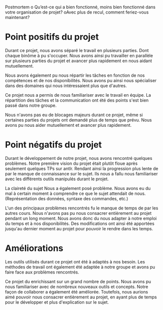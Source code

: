 Postmortem
o Qu’est-ce  qui  a  bien  fonctionné,  moins  bien  fonctionné  dans  votre  organisation  de projet?
oAvec plus de recul, comment feriez-vous maintenant?

# Point positifs du projet

Durant ce projet, nous avons séparé le travail en plusieurs parties. Dont chaque binôme à pu s'occuper. Nous avons ainsi pu travailler en parallèle sur plusieurs parties du projet et avancer plus rapidement en nous aidant mutuellement. 

Nous avons également pu nous répartir les tâches en fonction de nos compétences et de nos disponibilités. Nous avons pu ainsi nous spécialiser dans des domaines qui nous intéressaient plus que d'autres.

Ce projet nous a permis de nous familiariser avec le travail en équipe. La répartition des tâches et la communication ont été des points s'est bien passé dans notre groupe.

Nous n'avons pas eu de blocages majeurs durant ce projet, même si certaines parties du projets ont demandé plus de temps que prévu. Nous avons pu nous aider mutuellement et avancer plus rapidement.

# Point négatifs du projet

Durant le développement de notre projet, nous avons rencontré quelques problèmes. Notre première vision du projet était plutôt floue après seulement quelques TPs sur antlr. Rendant ainsi la progression plus lente de par le manque de connaissance sur le sujet. Ils nous a fallu nous familiariser avec les différents outils manipulés durant le projet. 

La claireté du sujet Nous a également posé problème. Nous avons eu du mal à certain moment à comprendre ce que le sujet attendait de nous. (Représentation des données, syntaxe des commandes, etc.)

L'un des principaux problèmes rencontrés fu le manque de temps de par les autres cours. Nous n'avons pas pu nous consacrer entièrement au projet pendant un long moment. Nous avons donc du nous adapter à notre emploi du temps et à nos disponibilités. Des modifications ont ainsi été apportées jusqu'au dernier moment au projet pour pouvoir le rendre dans les temps.

# Améliorations

Les outils utilisés durant ce projet ont été à adaptés à nos besoin. Les méthodes de travail ont également été adaptée à notre groupe et avons pu faire face aux problèmes rencontrés.

Ce projet du enrichissant sur un grand nombre de points. Nous avons pu nous familiariser avec de nombreux nouveaux outils et concepts. Notre façon de collaborer a également été améliorée. Toutefois, nous aurions aimé pouvoir nous consacrer entièrement au projet, en ayant plus de temps pour le développer et plus d'explication sur le sujet.